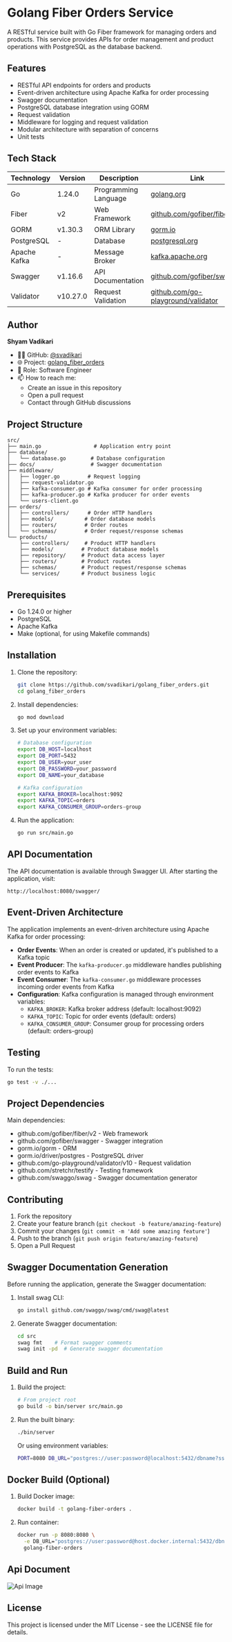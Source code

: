 # Golang Fiber Orders Service

A RESTful service built with Go Fiber framework for managing orders and products. This service provides APIs for order management and product operations with PostgreSQL as the database backend.

## Features

- RESTful API endpoints for orders and products
- Event-driven architecture using Apache Kafka for order processing
- Swagger documentation
- PostgreSQL database integration using GORM
- Request validation
- Middleware for logging and request validation
- Modular architecture with separation of concerns
- Unit tests

## Tech Stack

| Technology | Version | Description | Link |
|------------|---------|-------------|------|
| Go | 1.24.0 | Programming Language | [golang.org](https://golang.org) |
| Fiber | v2 | Web Framework | [github.com/gofiber/fiber](https://github.com/gofiber/fiber/v2) |
| GORM | v1.30.3 | ORM Library | [gorm.io](https://gorm.io) |
| PostgreSQL | - | Database | [postgresql.org](https://www.postgresql.org) |
| Apache Kafka | - | Message Broker | [kafka.apache.org](https://kafka.apache.org) |
| Swagger | v1.16.6 | API Documentation | [github.com/gofiber/swagger](https://github.com/gofiber/swagger) |
| Validator | v10.27.0 | Request Validation | [github.com/go-playground/validator](https://github.com/go-playground/validator) |

## Author

**Shyam Vadikari**
- 👨‍💻 GitHub: [@svadikari](https://github.com/svadikari)
- 🌐 Project: [golang_fiber_orders](https://github.com/svadikari/golang_fiber_orders)
- 💼 Role: Software Engineer
- 📫 How to reach me:
  - Create an issue in this repository
  - Open a pull request
  - Contact through GitHub discussions

## Project Structure

```
src/
├── main.go                 # Application entry point
├── database/
│   └── database.go        # Database configuration
├── docs/                  # Swagger documentation
├── middleware/
│   ├── logger.go         # Request logging
│   ├── request-validator.go
│   ├── kafka-consumer.go # Kafka consumer for order processing
│   ├── kafka-producer.go # Kafka producer for order events
│   └── users-client.go
├── orders/
│   ├── controllers/      # Order HTTP handlers
│   ├── models/          # Order database models
│   ├── routers/         # Order routes
│   └── schemas/         # Order request/response schemas
└── products/
    ├── controllers/     # Product HTTP handlers
    ├── models/         # Product database models
    ├── repository/     # Product data access layer
    ├── routers/        # Product routes
    ├── schemas/        # Product request/response schemas
    └── services/       # Product business logic
```

## Prerequisites

- Go 1.24.0 or higher
- PostgreSQL
- Apache Kafka
- Make (optional, for using Makefile commands)

## Installation

1. Clone the repository:
   ```bash
   git clone https://github.com/svadikari/golang_fiber_orders.git
   cd golang_fiber_orders
   ```

2. Install dependencies:
   ```bash
   go mod download
   ```

3. Set up your environment variables:
   ```bash
   # Database configuration
   export DB_HOST=localhost
   export DB_PORT=5432
   export DB_USER=your_user
   export DB_PASSWORD=your_password
   export DB_NAME=your_database

   # Kafka configuration
   export KAFKA_BROKER=localhost:9092
   export KAFKA_TOPIC=orders
   export KAFKA_CONSUMER_GROUP=orders-group
   ```

4. Run the application:
   ```bash
   go run src/main.go
   ```

## API Documentation

The API documentation is available through Swagger UI. After starting the application, visit:
```
http://localhost:8080/swagger/
```

## Event-Driven Architecture

The application implements an event-driven architecture using Apache Kafka for order processing:

- **Order Events**: When an order is created or updated, it's published to a Kafka topic
- **Event Producer**: The `kafka-producer.go` middleware handles publishing order events to Kafka
- **Event Consumer**: The `kafka-consumer.go` middleware processes incoming order events from Kafka
- **Configuration**: Kafka configuration is managed through environment variables:
  - `KAFKA_BROKER`: Kafka broker address (default: localhost:9092)
  - `KAFKA_TOPIC`: Topic for order events (default: orders)
  - `KAFKA_CONSUMER_GROUP`: Consumer group for processing orders (default: orders-group)

## Testing

To run the tests:
```bash
go test -v ./...
```

## Project Dependencies

Main dependencies:
- github.com/gofiber/fiber/v2 - Web framework
- github.com/gofiber/swagger - Swagger integration
- gorm.io/gorm - ORM
- gorm.io/driver/postgres - PostgreSQL driver
- github.com/go-playground/validator/v10 - Request validation
- github.com/stretchr/testify - Testing framework
- github.com/swaggo/swag - Swagger documentation generator

## Contributing

1. Fork the repository
2. Create your feature branch (`git checkout -b feature/amazing-feature`)
3. Commit your changes (`git commit -m 'Add some amazing feature'`)
4. Push to the branch (`git push origin feature/amazing-feature`)
5. Open a Pull Request

## Swagger Documentation Generation

Before running the application, generate the Swagger documentation:

1. Install swag CLI:
   ```bash
   go install github.com/swaggo/swag/cmd/swag@latest
   ```

2. Generate Swagger documentation:
   ```bash
   cd src
   swag fmt    # Format swagger comments
   swag init -pd  # Generate swagger documentation
   ```

## Build and Run

1. Build the project:
   ```bash
   # From project root
   go build -o bin/server src/main.go
   ```

2. Run the built binary:
   ```bash
   ./bin/server
   ```

   Or using environment variables:
   ```bash
   PORT=8080 DB_URL="postgres://user:password@localhost:5432/dbname?sslmode=disable" ./bin/server
   ```

## Docker Build (Optional)

1. Build Docker image:
   ```bash
   docker build -t golang-fiber-orders .
   ```

2. Run container:
   ```bash
   docker run -p 8080:8080 \
     -e DB_URL="postgres://user:password@host.docker.internal:5432/dbname?sslmode=disable" \
     golang-fiber-orders
   ```
## Api Document
![Api Image](api-image.png)

## License

This project is licensed under the MIT License - see the LICENSE file for details.
